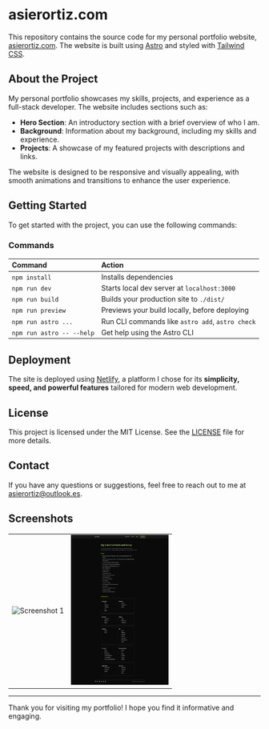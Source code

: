 # asierortiz.com

This repository contains the source code for my personal portfolio website, [asierortiz.com](https://asierortiz.com/). The website is built using [Astro](https://astro.build/) and styled with [Tailwind CSS](https://tailwindcss.com/).

## About the Project

My personal portfolio showcases my skills, projects, and experience as a full-stack developer. The website includes sections such as:

- **Hero Section**: An introductory section with a brief overview of who I am.
- **Background**: Information about my background, including my skills and experience.
- **Projects**: A showcase of my featured projects with descriptions and links.

The website is designed to be responsive and visually appealing, with smooth animations and transitions to enhance the user experience.

## Getting Started

To get started with the project, you can use the following commands:

### Commands

| Command                   | Action                                           |
| :------------------------ | :----------------------------------------------- |
| `npm install`             | Installs dependencies                            |
| `npm run dev`             | Starts local dev server at `localhost:3000`      |
| `npm run build`           | Builds your production site to `./dist/`         |
| `npm run preview`         | Previews your build locally, before deploying    |
| `npm run astro ...`       | Run CLI commands like `astro add`, `astro check` |
| `npm run astro -- --help` | Get help using the Astro CLI                     |

## Deployment

The site is deployed using [Netlify](https://www.netlify.com/), a platform I chose for its **simplicity, speed, and powerful features** tailored for modern web development.

## License

This project is licensed under the MIT License. See the [LICENSE](LICENSE) file for more details.

## Contact

If you have any questions or suggestions, feel free to reach out to me at [asierortiz@outlook.es](mailto:asierortiz@outlook.es).

## Screenshots

<table style="border: none; border-collapse: collapse;">
  <tr>
    <td align="center" style="border: none;">
      <img src="./screenshots/screenshot-1.jpg" alt="Screenshot 1" height="300"/>
    </td>
    <td align="center" style="border: none;">
      <img src="./screenshots/screenshot-2.jpg" alt="Screenshot 2" height="300"/>
    </td>
  </tr>
</table>

---

Thank you for visiting my portfolio! I hope you find it informative and engaging.
